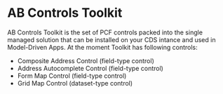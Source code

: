 # AB Controls Toolkit
AB Controls Toolkit is the set of PCF controls packed into the single managed solution that can be installed on your CDS intance and used in Model-Driven Apps.
At the moment Toolkit has following controls:
* Composite Address Control (field-type control)
* Address Autocomplete Control (field-type control)
* Form Map Control (field-type control)
* Grid Map Control (dataset-type control)
